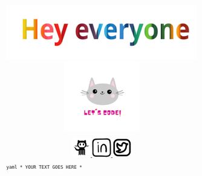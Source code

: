 
<p align="center">
  <img src="./hey everyone.svg"/ >
   <img width="200" src="./cat.gif"/>
</p>

<p align="center">
<a href="https://www.instagram.com/thepiyushmalhotra/">
  <img height="50" src="./github.png"/>
</a>
<a href="https://www.instagram.com/thepiyushmalhotra/">
  <img height="50" src="./linkedin.png"/>
</a>
<a href="https://www.instagram.com/thepiyushmalhotra/">
  <img height="50" src="./twiter.png"/>
</a>
 
</p>

<p align="center">

</p>



```yaml * YOUR TEXT GOES HERE * ```
